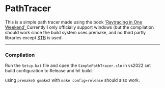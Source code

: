 # **PathTracer**

This is a simple path tracer made using the book ['Raytracing in One Weekend' ](https://raytracing.github.io/books/RayTracingInOneWeekend.html)
Currently I only officially support windows (but the compilation should work since the build system uses premake, and no third partly libraries except
[STB](https://github.com/nothings/stb) is used.

---
### Compilation

Run the `Setup.bat` file and open the `SimplePathTracer.sln` in vs2022
set build configuration to Release and hit build.

using 
`premake5 gmake2` with `make config=release` should also work.
